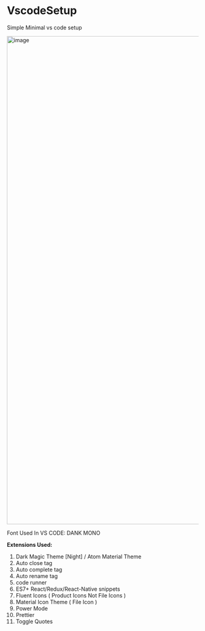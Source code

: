 # VscodeSetup

Simple Minimal vs code setup

<img width="1280" alt="image" src="https://github.com/iamneek/VscodeSetup/assets/136208577/2af45bf7-2da8-468f-8313-caa43d1c560e">

Font Used In VS CODE: DANK MONO

**Extensions Used:**

1. Dark Magic Theme [Night] / Atom Material Theme
2. Auto close tag
3. Auto complete tag
4. Auto rename tag
5. code runner
6. ES7+ React/Redux/React-Native snippets
7. Fluent Icons ( Product Icons Not File Icons )
8. Material Icon Theme ( File Icon )
9. Power Mode
10. Prettier
11. Toggle Quotes
